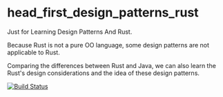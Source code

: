 # head_first_design_patterns_rust
Just for Learning Design Patterns And Rust.

Because Rust is not a pure OO language, some design patterns are not applicable to Rust.

Comparing the differences between Rust and Java, we can also learn the  Rust's design considerations and the idea of these design patterns.

[![Build Status](https://travis-ci.com/frostRed/head_first_design_patterns_rust.svg?branch=master)](https://travis-ci.com/frostRed/head_first_design_patterns_rust)